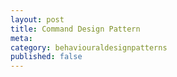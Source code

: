 ```yaml
---
layout: post
title: Command Design Pattern
meta: 
category: behaviouraldesignpatterns
published: false
---
```

